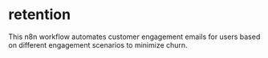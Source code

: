 # retention
This n8n workflow automates customer engagement emails for users based on different engagement scenarios to minimize churn.
